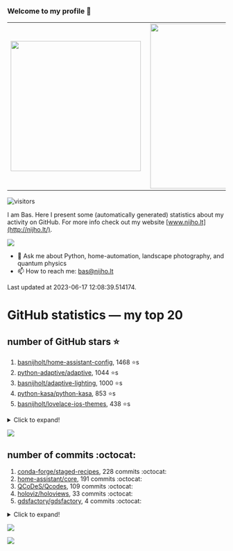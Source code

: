 ### Welcome to my profile 👋

<center>
  <table>
    <tr>
        <td><img width="300px" align="left" src="https://github-readme-stats.vercel.app/api/top-langs/?username=basnijholt&hide=TeX,Jupyter%20Notebook&layout=compact&theme=radical" /></td>
        <td><img align='right' src="https://github-readme-stats.vercel.app/api?username=basnijholt&show_icons=true&theme=radical" width="380"></td>
    </tr>
  </table>
</center>

![visitors](https://visitor-badge.glitch.me/badge?page_id=basnijholt.visitor-badge)

I am Bas. Here I present some (automatically generated) statistics about my activity on GitHub. For more info check out my website [www.nijho.lt](http://nijho.lt/).

![](https://www.nijho.lt/authors/admin/avatar_hu9e60e4b9bc120dfb6a666009f2878da6_182107_250x250_fill_q90_lanczos_center.jpg)

- 💬 Ask me about Python, home-automation, landscape photography, and quantum physics
- 📫 How to reach me: bas@nijho.lt

Last updated at 2023-06-17 12:08:39.514174.

# GitHub statistics — my top 20

## number of GitHub stars ⭐️

1. [basnijholt/home-assistant-config](https://github.com/basnijholt/home-assistant-config/), 1468 ⭐️s
2. [python-adaptive/adaptive](https://github.com/python-adaptive/adaptive/), 1044 ⭐️s
3. [basnijholt/adaptive-lighting](https://github.com/basnijholt/adaptive-lighting/), 1000 ⭐️s
4. [python-kasa/python-kasa](https://github.com/python-kasa/python-kasa/), 853 ⭐️s
5. [basnijholt/lovelace-ios-themes](https://github.com/basnijholt/lovelace-ios-themes/), 438 ⭐️s
<details><summary>Click to expand!</summary>

6. [basnijholt/lovelace-ios-dark-mode-theme](https://github.com/basnijholt/lovelace-ios-dark-mode-theme/), 412 ⭐️s
7. [basnijholt/miflora](https://github.com/basnijholt/miflora/), 360 ⭐️s
8. [basnijholt/rsync-time-machine.py](https://github.com/basnijholt/rsync-time-machine.py/), 308 ⭐️s
9. [topocm/topocm_content](https://github.com/topocm/topocm_content/), 240 ⭐️s
10. [basnijholt/home-assistant-streamdeck-yaml](https://github.com/basnijholt/home-assistant-streamdeck-yaml/), 109 ⭐️s
11. [basnijholt/home-assistant-macbook-touch-bar](https://github.com/basnijholt/home-assistant-macbook-touch-bar/), 92 ⭐️s
12. [kwant-project/kwant](https://github.com/kwant-project/kwant/), 73 ⭐️s
13. [basnijholt/markdown-code-runner](https://github.com/basnijholt/markdown-code-runner/), 71 ⭐️s
14. [basnijholt/home-assistant-streamdeck-yaml-addon](https://github.com/basnijholt/home-assistant-streamdeck-yaml-addon/), 45 ⭐️s
15. [basnijholt/aiokef](https://github.com/basnijholt/aiokef/), 29 ⭐️s
16. [basnijholt/thesis-cover](https://github.com/basnijholt/thesis-cover/), 25 ⭐️s
17. [basnijholt/instacron](https://github.com/basnijholt/instacron/), 19 ⭐️s
18. [basnijholt/adaptive-scheduler](https://github.com/basnijholt/adaptive-scheduler/), 17 ⭐️s
19. [basnijholt/addon-otmonitor](https://github.com/basnijholt/addon-otmonitor/), 15 ⭐️s
20. [kwant-project/kwant-tutorial-2016](https://github.com/kwant-project/kwant-tutorial-2016/), 13 ⭐️s

</details>

![](https://github.com/basnijholt/basnijholt/raw/main/stars_over_time.png)

## number of commits :octocat:

1. [conda-forge/staged-recipes](https://github.com/conda-forge/staged-recipes/), 228 commits :octocat:
2. [home-assistant/core](https://github.com/home-assistant/core/), 191 commits :octocat:
3. [QCoDeS/Qcodes](https://github.com/QCoDeS/Qcodes/), 109 commits :octocat:
4. [holoviz/holoviews](https://github.com/holoviz/holoviews/), 33 commits :octocat:
5. [gdsfactory/gdsfactory](https://github.com/gdsfactory/gdsfactory/), 4 commits :octocat:
<details><summary>Click to expand!</summary>

6. [home-assistant/supervised-installer](https://github.com/home-assistant/supervised-installer/), 0 commits :octocat:
7. [kraih/kefctl](https://github.com/kraih/kefctl/), 0 commits :octocat:
8. [basnijholt/fileup](https://github.com/basnijholt/fileup/), 0 commits :octocat:
9. [rust-lang/rustlings](https://github.com/rust-lang/rustlings/), 0 commits :octocat:
10. [ProjectMeniscus/pywebhdfs](https://github.com/ProjectMeniscus/pywebhdfs/), 0 commits :octocat:
11. [kwant-project/binder](https://github.com/kwant-project/binder/), 0 commits :octocat:
12. [basnijholt/wenfire](https://github.com/basnijholt/wenfire/), 0 commits :octocat:
13. [conda-forge/scikit-optimize-feedstock](https://github.com/conda-forge/scikit-optimize-feedstock/), 0 commits :octocat:
14. [Azure/azhpc-images](https://github.com/Azure/azhpc-images/), 0 commits :octocat:
15. [conda-forge/discretizer-feedstock](https://github.com/conda-forge/discretizer-feedstock/), 0 commits :octocat:
16. [conda-forge/conda-forge-build-setup-feedstock](https://github.com/conda-forge/conda-forge-build-setup-feedstock/), 0 commits :octocat:
17. [conda-forge/mumps-feedstock](https://github.com/conda-forge/mumps-feedstock/), 0 commits :octocat:
18. [RobinUS2/golang-moving-average](https://github.com/RobinUS2/golang-moving-average/), 0 commits :octocat:
19. [conda-forge/spylon-kernel-feedstock](https://github.com/conda-forge/spylon-kernel-feedstock/), 0 commits :octocat:
20. [vinta/awesome-python](https://github.com/vinta/awesome-python/), 0 commits :octocat:

</details>

![](https://github.com/basnijholt/basnijholt/raw/main/commits_per_hour.png)

![](https://github.com/basnijholt/basnijholt/raw/main/commits_per_weekday.png)


